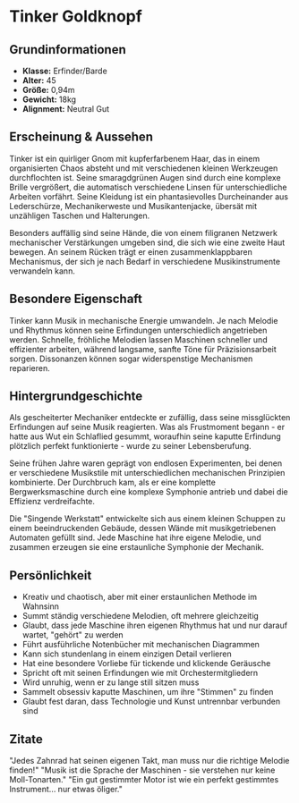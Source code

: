 # Tinker Goldknopf

## Grundinformationen
- **Klasse:** Erfinder/Barde
- **Alter:** 45
- **Größe:** 0,94m
- **Gewicht:** 18kg
- **Alignment:** Neutral Gut

## Erscheinung & Aussehen
Tinker ist ein quirliger Gnom mit kupferfarbenem Haar, das in einem organisierten Chaos absteht und mit verschiedenen kleinen Werkzeugen durchflochten ist. Seine smaragdgrünen Augen sind durch eine komplexe Brille vergrößert, die automatisch verschiedene Linsen für unterschiedliche Arbeiten vorfährt. Seine Kleidung ist ein phantasievolles Durcheinander aus Lederschürze, Mechanikerweste und Musikantenjacke, übersät mit unzähligen Taschen und Halterungen.

Besonders auffällig sind seine Hände, die von einem filigranen Netzwerk mechanischer Verstärkungen umgeben sind, die sich wie eine zweite Haut bewegen. An seinem Rücken trägt er einen zusammenklappbaren Mechanismus, der sich je nach Bedarf in verschiedene Musikinstrumente verwandeln kann.

## Besondere Eigenschaft
Tinker kann Musik in mechanische Energie umwandeln. Je nach Melodie und Rhythmus können seine Erfindungen unterschiedlich angetrieben werden. Schnelle, fröhliche Melodien lassen Maschinen schneller und effizienter arbeiten, während langsame, sanfte Töne für Präzisionsarbeit sorgen. Dissonanzen können sogar widerspenstige Mechanismen reparieren.

## Hintergrundgeschichte
Als gescheiterter Mechaniker entdeckte er zufällig, dass seine missglückten Erfindungen auf seine Musik reagierten. Was als Frustmoment begann - er hatte aus Wut ein Schlaflied gesummt, woraufhin seine kaputte Erfindung plötzlich perfekt funktionierte - wurde zu seiner Lebensberufung.

Seine frühen Jahre waren geprägt von endlosen Experimenten, bei denen er verschiedene Musikstile mit unterschiedlichen mechanischen Prinzipien kombinierte. Der Durchbruch kam, als er eine komplette Bergwerksmaschine durch eine komplexe Symphonie antrieb und dabei die Effizienz verdreifachte.

Die "Singende Werkstatt" entwickelte sich aus einem kleinen Schuppen zu einem beeindruckenden Gebäude, dessen Wände mit musikgetriebenen Automaten gefüllt sind. Jede Maschine hat ihre eigene Melodie, und zusammen erzeugen sie eine erstaunliche Symphonie der Mechanik.

## Persönlichkeit
- Kreativ und chaotisch, aber mit einer erstaunlichen Methode im Wahnsinn
- Summt ständig verschiedene Melodien, oft mehrere gleichzeitig
- Glaubt, dass jede Maschine ihren eigenen Rhythmus hat und nur darauf wartet, "gehört" zu werden
- Führt ausführliche Notenbücher mit mechanischen Diagrammen
- Kann sich stundenlang in einem einzigen Detail verlieren
- Hat eine besondere Vorliebe für tickende und klickende Geräusche
- Spricht oft mit seinen Erfindungen wie mit Orchestermitgliedern
- Wird unruhig, wenn er zu lange still sitzen muss
- Sammelt obsessiv kaputte Maschinen, um ihre "Stimmen" zu finden
- Glaubt fest daran, dass Technologie und Kunst untrennbar verbunden sind

## Zitate
"Jedes Zahnrad hat seinen eigenen Takt, man muss nur die richtige Melodie finden!"
"Musik ist die Sprache der Maschinen - sie verstehen nur keine Moll-Tonarten."
"Ein gut gestimmter Motor ist wie ein perfekt gestimmtes Instrument... nur etwas öliger."